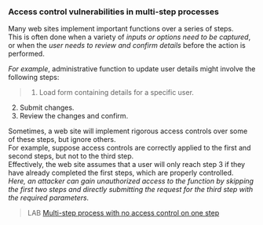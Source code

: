 ### Access control vulnerabilities in multi-step processes
  
Many web sites implement important functions over a series of steps.  
This is often done when a variety of _inputs or options need to be captured_, or when the _user needs to review and confirm details_ before the action is performed.  
  
_For example_, administrative function to update user details might involve the following steps:  
>1. Load form containing details for a specific user.  
2. Submit changes.  
3. Review the changes and confirm.  
  
  
Sometimes, a web site will implement rigorous access controls over some of these steps, but ignore others.  
For example, suppose access controls are correctly applied to the first and second steps, but not to the third step.  
Effectively, the web site assumes that a user will only reach step 3 if they have already completed the first steps, which are properly controlled.  
_Here, an attacker can gain unauthorized access to the function by skipping the first two steps and directly submitting the request for the third step_ _with the required parameters._  
  
  
>LAB [Multi-step process with no access control on one step](https://portswigger.net/web-security/access-control/lab-multi-step-process-with-no-access-control-on-one-step)